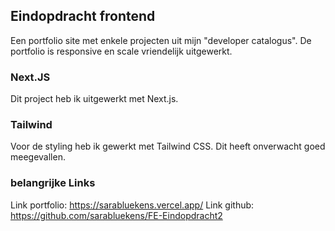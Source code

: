 ## Eindopdracht frontend

Een portfolio site met enkele projecten uit mijn "developer catalogus".
De portfolio is responsive en scale vriendelijk uitgewerkt.

### Next.JS

Dit project heb ik uitgewerkt met Next.js.

### Tailwind

Voor de styling heb ik gewerkt met Tailwind CSS.
Dit heeft onverwacht goed meegevallen.

### belangrijke Links

Link portfolio: https://sarabluekens.vercel.app/
Link github: https://github.com/sarabluekens/FE-Eindopdracht2
